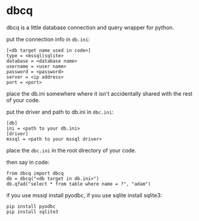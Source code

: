 # dbcq

dbcq is a little database connection and query wrapper for python.

put the connection info in `db.ini`:

```
[<db target name used in code>]
type = <mssql|sqlite>
database = <database name>
username = <user name>
password = <password>
server = <ip address>
port = <port>
```

place the db.ini somewhere where it isn't accidentally shared
with the rest of your code.

put the driver and path to db.ini in `dbc.ini`:

```
[db]
ini = <path to your db.ini>
[driver]
mssql = <path to your mssql driver>
```

place the `dbc.ini` in the root directory of your code.

then say in code:

```
from dbcq import dbcq
db = dbcq("<db target in db.ini>")
db.qfad("select * from table where name = ?", "adam")
```

if you use mssql install pyodbc, if you use sqlite install sqlite3:

```
pip install pyodbc
pip install sqlite3
```